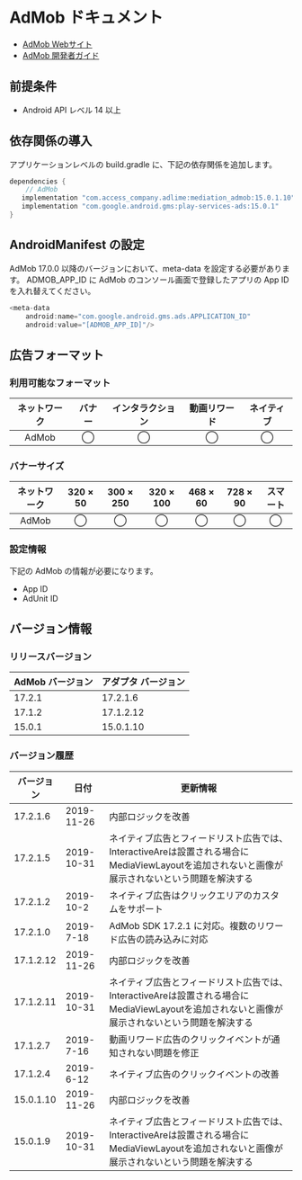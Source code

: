 # AdMob ドキュメント

- [AdMob Webサイト](https://apps.admob.com/v2/home)
- [AdMob 開発者ガイド](https://developers.google.com/admob/android/quick-start?hl=zh-CN)

## 前提条件
- Android API レベル 14 以上

## 依存関係の導入
アプリケーションレベルの build.gradle に、下記の依存関係を追加します。

```java
dependencies {
    // AdMob
   implementation "com.access_company.adlime:mediation_admob:15.0.1.10"
   implementation "com.google.android.gms:play-services-ads:15.0.1"
}
```

## AndroidManifest の設定
AdMob 17.0.0 以降のバージョンにおいて、meta-data を設定する必要があります。
ADMOB_APP_ID に AdMob のコンソール画面で登録したアプリの App ID を入れ替えてください。
```java
<meta-data
    android:name="com.google.android.gms.ads.APPLICATION_ID"
    android:value="[ADMOB_APP_ID]"/>
```

## 広告フォーマット

### 利用可能なフォーマット

|ネットワーク|バナー|インタラクション|動画リワード|ネイティブ|
|:------: |:---:|:----------:|:------:|:----:|
|AdMob  |◯     | ◯          |◯       |◯     |

### バナーサイズ
|ネットワーク   |320 × 50   |300 × 250   |320 × 100   |468 × 60   |728 × 90   |スマート   |
| :------: | :------: | :--------: | :-------: | :------: | :------: | :-------: |
|AdMob    |◯       |◯         |◯        |◯       |◯       |◯        |

### 設定情報
下記の AdMob の情報が必要になります。   
- App ID  
- AdUnit ID

## バージョン情報

### リリースバージョン
| AdMob バージョン  | アダプタ バージョン|
|:---------------|:--------------|
| 17.2.1         | 17.2.1.6      |
| 17.1.2         | 17.1.2.12     |
| 15.0.1         | 15.0.1.10     |

### バージョン履歴
| バージョン   | 日付       | 更新情報                   |
|------------|------------|---------------------------------|
| 17.2.1.6   | 2019-11-26 |内部ロジックを改善|
| 17.2.1.5   | 2019-10-31 |ネイティブ広告とフィードリスト広告では、InteractiveAreは設置される場合にMediaViewLayoutを追加されないと画像が展示されないという問題を解決する|
| 17.2.1.2   | 2019-10-2  |ネイティブ広告はクリックエリアのカスタムをサポート|
| 17.2.1.0   | 2019-7-18  |AdMob SDK 17.2.1 に対応。複数のリワード広告の読み込みに対応|
| 17.1.2.12  | 2019-11-26 |内部ロジックを改善|
| 17.1.2.11  | 2019-10-31 |ネイティブ広告とフィードリスト広告では、InteractiveAreは設置される場合にMediaViewLayoutを追加されないと画像が展示されないという問題を解決する|
| 17.1.2.7   | 2019-7-16  |動画リワード広告のクリックイベントが通知されない問題を修正|
| 17.1.2.4   | 2019-6-12  |ネイティブ広告のクリックイベントの改善|
| 15.0.1.10  | 2019-11-26 |内部ロジックを改善|
| 15.0.1.9   | 2019-10-31 |ネイティブ広告とフィードリスト広告では、InteractiveAreは設置される場合にMediaViewLayoutを追加されないと画像が展示されないという問題を解決する|
